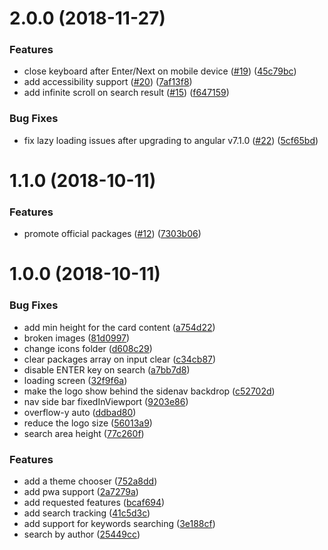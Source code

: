 <a name="2.0.0"></a>
# 2.0.0 (2018-11-27)

### Features

* close keyboard after Enter/Next on mobile device ([#19](https://github.com/ngxtools/ngx.tools/issues/19)) ([45c79bc](https://github.com/ngxtools/ngx.tools/commit/45c79bc))
* add accessibility support ([#20](https://github.com/ngxtools/ngx.tools/issues/20)) ([7af13f8](https://github.com/ngxtools/ngx.tools/commit/7af13f8))
* add infinite scroll on search result ([#15](https://github.com/ngxtools/ngx.tools/issues/15)) ([f647159](https://github.com/ngxtools/ngx.tools/commit/f647159))


### Bug Fixes

* fix lazy loading issues after upgrading to angular v7.1.0 ([#22](https://github.com/ngxtools/ngx.tools/issues/22)) ([5cf65bd](https://github.com/ngxtools/ngx.tools/commit/5cf65bd))

<a name="1.1.0"></a>
# 1.1.0 (2018-10-11)

### Features

* promote official packages ([#12](https://github.com/ngxtools/ngx.tools/issues/12)) ([7303b06](https://github.com/ngxtools/ngx.tools/commit/7303b06))

<a name="1.0.0"></a>
# 1.0.0 (2018-10-11)


### Bug Fixes

* add min height for the card content ([a754d22](https://github.com/ngxtools/ngx.tools/commit/a754d22))
* broken images ([81d0997](https://github.com/ngxtools/ngx.tools/commit/81d0997))
* change icons folder ([d608c29](https://github.com/ngxtools/ngx.tools/commit/d608c29))
* clear packages array on input clear ([c34cb87](https://github.com/ngxtools/ngx.tools/commit/c34cb87))
* disable ENTER key on search ([a7bb7d8](https://github.com/ngxtools/ngx.tools/commit/a7bb7d8))
* loading screen ([32f9f6a](https://github.com/ngxtools/ngx.tools/commit/32f9f6a))
* make the logo show behind the sidenav backdrop ([c52702d](https://github.com/ngxtools/ngx.tools/commit/c52702d))
* nav side bar fixedInViewport ([9203e86](https://github.com/ngxtools/ngx.tools/commit/9203e86))
* overflow-y auto ([ddbad80](https://github.com/ngxtools/ngx.tools/commit/ddbad80))
* reduce the logo size ([56013a9](https://github.com/ngxtools/ngx.tools/commit/56013a9))
* search area height ([77c260f](https://github.com/ngxtools/ngx.tools/commit/77c260f))


### Features

* add a theme chooser ([752a8dd](https://github.com/ngxtools/ngx.tools/commit/752a8dd))
* add pwa support ([2a7279a](https://github.com/ngxtools/ngx.tools/commit/2a7279a))
* add requested features ([bcaf694](https://github.com/ngxtools/ngx.tools/commit/bcaf694))
* add search tracking ([41c5d3c](https://github.com/ngxtools/ngx.tools/commit/41c5d3c))
* add support for keywords searching ([3e188cf](https://github.com/ngxtools/ngx.tools/commit/3e188cf))
* search by author ([25449cc](https://github.com/ngxtools/ngx.tools/commit/25449cc))



